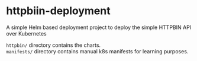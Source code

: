 # httpbiin-deployment
A simple Helm based deployment project to deploy the simple HTTPBIN API over Kubernetes

`httpbin/` directory contains the charts.  
`manifests/` directory contains manual k8s manifests for learning purposes.
